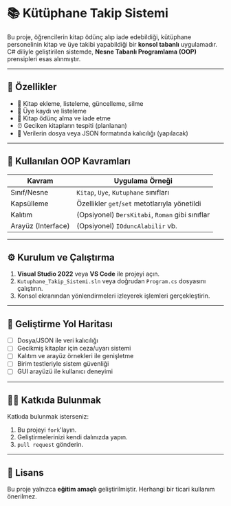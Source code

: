 # 📚 Kütüphane Takip Sistemi

Bu proje, öğrencilerin kitap ödünç alıp iade edebildiği, kütüphane personelinin kitap ve üye takibi yapabildiği bir **konsol tabanlı** uygulamadır. C# diliyle geliştirilen sistemde, **Nesne Tabanlı Programlama (OOP)** prensipleri esas alınmıştır.

---

## 🚀 Özellikler

- 📘 Kitap ekleme, listeleme, güncelleme, silme
- 👤 Üye kaydı ve listeleme
- 📖 Kitap ödünç alma ve iade etme
- ⏰ Geciken kitapların tespiti (planlanan)
- 💾 Verilerin dosya veya JSON formatında kalıcılığı (yapılacak)

---

## 🧠 Kullanılan OOP Kavramları

| Kavram         | Uygulama Örneği                                 |
|----------------|--------------------------------------------------|
| Sınıf/Nesne    | `Kitap`, `Uye`, `Kutuphane` sınıfları           |
| Kapsülleme     | Özellikler `get`/`set` metotlarıyla yönetildi   |
| Kalıtım        | (Opsiyonel) `DersKitabi`, `Roman` gibi sınıflar |
| Arayüz (Interface) | (Opsiyonel) `IOduncAlabilir` vb.          |

---

## ⚙️ Kurulum ve Çalıştırma

1. **Visual Studio 2022** veya **VS Code** ile projeyi açın.
2. `Kutuphane_Takip_Sistemi.sln` veya doğrudan `Program.cs` dosyasını çalıştırın.
3. Konsol ekranından yönlendirmeleri izleyerek işlemleri gerçekleştirin.

---

## 🔄 Geliştirme Yol Haritası

- [ ] Dosya/JSON ile veri kalıcılığı
- [ ] Gecikmiş kitaplar için ceza/uyarı sistemi
- [ ] Kalıtım ve arayüz örnekleri ile genişletme
- [ ] Birim testleriyle sistem güvenliği
- [ ] GUI arayüzü ile kullanıcı deneyimi

---

## 👨‍💻 Katkıda Bulunmak

Katkıda bulunmak isterseniz:

1. Bu projeyi `fork`'layın.
2. Geliştirmelerinizi kendi dalınızda yapın.
3. `pull request` gönderin.

---

## 📄 Lisans

Bu proje yalnızca **eğitim amaçlı** geliştirilmiştir. Herhangi bir ticari kullanım önerilmez.


